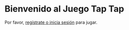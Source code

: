 <!DOCTYPE html>
<html lang="es">
<head>
    <meta charset="UTF-8">
    <meta name="viewport" content="width=device-width, initial-scale=1.0">
    <title>Página Principal</title>
</head>
<body>
    <h1>Bienvenido al Juego Tap Tap</h1>
    <p>Por favor, <a href="index.php">regístrate o inicia sesión</a> para jugar.</p>
</body>
</html>
